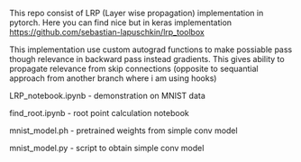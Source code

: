 This repo consist of LRP (Layer wise propagation) implementation in pytorch.
Here you can find nice but in keras implementation
https://github.com/sebastian-lapuschkin/lrp_toolbox

This implementation use custom autograd functions to make possiable pass though
relevance in backward pass instead gradients. This gives ability to propagate
relevance from skip connections (opposite to sequantial approach from another
branch where i am using hooks)

LRP_notebook.ipynb - demonstration on MNIST data

find_root.ipynb - root point calculation notebook

mnist_model.ph - pretrained weights from simple conv model

mnist_model.py - script to obtain simple conv model
